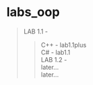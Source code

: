 # labs_oop
>LAB 1.1 -  
>> C++ - lab1.1plus  
>> C# - lab1.1  
>LAB 1.2 -  
>> later...  
>> later...  
